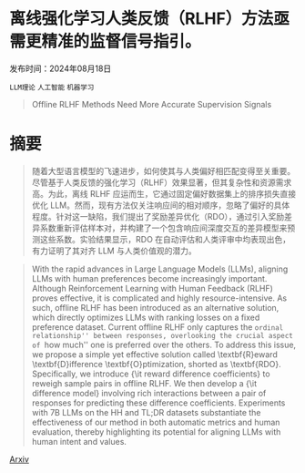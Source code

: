 # 离线强化学习人类反馈（RLHF）方法亟需更精准的监督信号指引。

发布时间：2024年08月18日

`LLM理论` `人工智能` `机器学习`

> Offline RLHF Methods Need More Accurate Supervision Signals

# 摘要

> 随着大型语言模型的飞速进步，如何使其与人类偏好相匹配变得至关重要。尽管基于人类反馈的强化学习（RLHF）效果显著，但其复杂性和资源需求高。为此，离线 RLHF 应运而生，它通过固定偏好数据集上的排序损失直接优化 LLM。然而，现有方法仅关注响应间的相对顺序，忽略了偏好的具体程度。针对这一缺陷，我们提出了奖励差异优化（RDO），通过引入奖励差异系数重新评估样本对，并构建了一个包含响应间深度交互的差异模型来预测这些系数。实验结果显示，RDO 在自动评估和人类评审中均表现出色，有力证明了其对齐 LLM 与人类价值观的潜力。

> With the rapid advances in Large Language Models (LLMs), aligning LLMs with human preferences become increasingly important. Although Reinforcement Learning with Human Feedback (RLHF) proves effective, it is complicated and highly resource-intensive. As such, offline RLHF has been introduced as an alternative solution, which directly optimizes LLMs with ranking losses on a fixed preference dataset. Current offline RLHF only captures the ``ordinal relationship'' between responses, overlooking the crucial aspect of ``how much'' one is preferred over the others. To address this issue, we propose a simple yet effective solution called \textbf{R}eward \textbf{D}ifference \textbf{O}ptimization, shorted as \textbf{RDO}. Specifically, we introduce {\it reward difference coefficients} to reweigh sample pairs in offline RLHF. We then develop a {\it difference model} involving rich interactions between a pair of responses for predicting these difference coefficients. Experiments with 7B LLMs on the HH and TL;DR datasets substantiate the effectiveness of our method in both automatic metrics and human evaluation, thereby highlighting its potential for aligning LLMs with human intent and values.

[Arxiv](https://arxiv.org/abs/2408.09385)